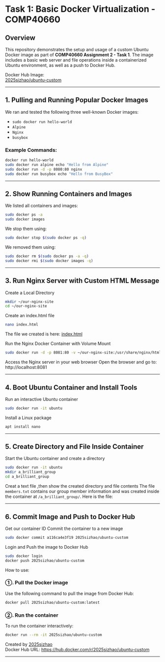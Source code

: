 # Task 1: Basic Docker Virtualization - COMP40660

## Overview

This repository demonstrates the setup and usage of a custom Ubuntu Docker image as part of **COMP40660 Assignment 2 - Task 1**. The image includes a basic web server and file operations inside a containerized Ubuntu environment, as well as a push to Docker Hub.

Docker Hub Image:  
 [2025sizhao/ubuntu-custom](https://hub.docker.com/r/2025sizhao/ubuntu-custom)

---

## 1. Pulling and Running Popular Docker Images

We ran and tested the following three well-known Docker images:

- `sudo docker run hello-world`
- `Alpine`
- `Nginx`
- `busybox`

### Example Commands:
```bash
docker run hello-world
sudo docker run alpine echo "Hello from Alpine"
sudo docker run -d -p 8080:80 nginx
sudo docker run busybox echo "Hello from BusyBox"
```
---

## 2. Show Running Containers and Images

We listed all containers and images:
```bash
sudo docker ps -a
sudo docker images
```

We stop them using:
```bash
sudo docker stop $(sudo docker ps -q)
```
We removed them using:
```bash
sudo docker rm $(sudo docker ps -a -q)
sudo docker rmi $(sudo docker images -q)
```
---

## 3. Run Nginx Server with Custom HTML Message

Create a Local Directory
```bash
mkdir ~/our-nginx-site
cd ~/our-nginx-site
```

Create an index.html file
```bash
nano index.html
```
The file we created is here:  [index.html](https://github.com/ZhaoMengqi2024/EEEN40660-_A2_Si-Zhao/blob/master/Task1/index.html)

Run the Nginx Docker Container with Volume Mount
```bash
sudo docker run -d -p 8081:80 -v ~/our-nginx-site:/usr/share/nginx/html:ro nginx
```
Access the Nginx server in your web browser
Open the browser and go to: http://localhost:8081

---

## 4. Boot Ubuntu Container and Install Tools

Run an interactive Ubuntu container
```bash
sudo docker run -it ubuntu
```

Install a Linux package
```bash
apt install nano
```
---

## 5. Create Directory and File Inside Container

Start the Ubuntu container and create a directory
```bash
sudo docker run -it ubuntu
mkdir a_brilliant_group
cd a_brilliant_group
```
Creat a text file ,then show the created directory and file contents
The file `members.txt` contains our group member information and was created inside the container at `/a_brilliant_group/`.
Here is the file:

---
## 6. Commit Image and Push to Docker Hub
Get our container ID
Commit the container to a new image
```bash
sudo docker commit a116ca4e3f19 2025sizhao/ubuntu-custom
```
Login and Push the image to Docker Hub
```bash
sudo docker login
docker push 2025sizhao/ubuntu-custom
```

How to use:

### ①. Pull the Docker image
Use the following command to pull the image from Docker Hub:
```bash
docker pull 2025sizhao/ubuntu-custom:latest
```

### ②. Run the container
To run the container interactively:
```bash
docker run --rm -it 2025sizhao/ubuntu-custom
```

Created by [2025sizhao](https://hub.docker.com/u/2025sizhao)  
Docker Hub URL: https://hub.docker.com/r/2025sizhao/ubuntu-custom


---


